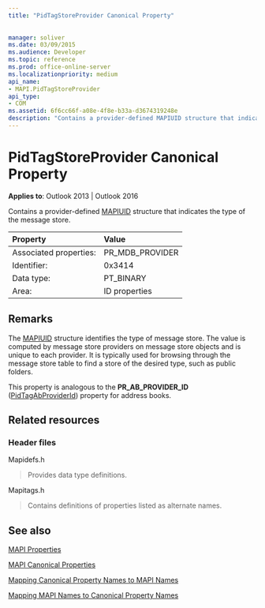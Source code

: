 ```yaml
---
title: "PidTagStoreProvider Canonical Property"
 
 
manager: soliver
ms.date: 03/09/2015
ms.audience: Developer
ms.topic: reference
ms.prod: office-online-server
ms.localizationpriority: medium
api_name:
- MAPI.PidTagStoreProvider
api_type:
- COM
ms.assetid: 6f6cc66f-a08e-4f8e-b33a-d3674319248e
description: "Contains a provider-defined MAPIUID structure that indicates the type of the message store."
---
```


# PidTagStoreProvider Canonical Property

  
  
**Applies to**: Outlook 2013 | Outlook 2016 
  
Contains a provider-defined [MAPIUID](mapiuid.md) structure that indicates the type of the message store. 
  
|Property |Value |
|:-----|:-----|
|Associated properties:  <br/> |PR_MDB_PROVIDER  <br/> |
|Identifier:  <br/> |0x3414  <br/> |
|Data type:  <br/> |PT_BINARY  <br/> |
|Area:  <br/> |ID properties  <br/> |
   
## Remarks

The [MAPIUID](mapiuid.md) structure identifies the type of message store. The value is computed by message store providers on message store objects and is unique to each provider. It is typically used for browsing through the message store table to find a store of the desired type, such as public folders. 
  
This property is analogous to the **PR_AB_PROVIDER_ID** ([PidTagAbProviderId](pidtagabproviderid-canonical-property.md)) property for address books. 
  
## Related resources

### Header files

Mapidefs.h
  
> Provides data type definitions.
    
Mapitags.h
  
> Contains definitions of properties listed as alternate names.
    
## See also



[MAPI Properties](mapi-properties.md)
  
[MAPI Canonical Properties](mapi-canonical-properties.md)
  
[Mapping Canonical Property Names to MAPI Names](mapping-canonical-property-names-to-mapi-names.md)
  
[Mapping MAPI Names to Canonical Property Names](mapping-mapi-names-to-canonical-property-names.md)


